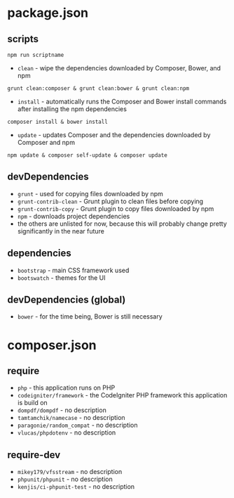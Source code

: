 # package.json

## scripts

`npm run scriptname`

- `clean` - wipe the dependencies downloaded by Composer, Bower, and npm
```
grunt clean:composer & grunt clean:bower & grunt clean:npm
```
- `install` - automatically runs the Composer and Bower install commands after installing the npm dependencies
```
composer install & bower install
```
- `update` - updates Composer and the dependencies downloaded by Composer and npm
```
npm update & composer self-update & composer update
```

## devDependencies

- `grunt` - used for copying files downloaded by npm
- `grunt-contrib-clean` - Grunt plugin to clean files before copying
- `grunt-contrib-copy` - Grunt plugin to copy files downloaded by npm
- `npm` - downloads project dependencies
- the others are unlisted for now, because this will probably change pretty significantly in the near future

## dependencies

- `bootstrap` - main CSS framework used
- `bootswatch` - themes for the UI

## devDependencies (global)

- `bower` - for the time being, Bower is still necessary


# composer.json

## require

- `php` - this application runs on PHP
- `codeigniter/framework` - the CodeIgniter PHP framework this application is build on
- `dompdf/dompdf` - no description
- `tamtamchik/namecase` - no description
- `paragonie/random_compat` - no description
- `vlucas/phpdotenv` - no description

## require-dev

- `mikey179/vfsstream` - no description
- `phpunit/phpunit` - no description
- `kenjis/ci-phpunit-test` - no description